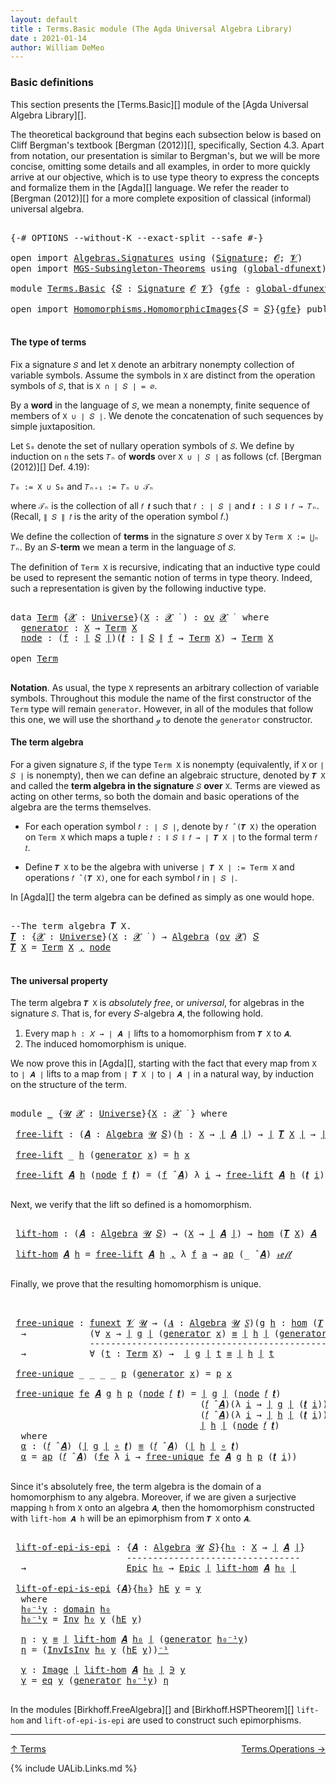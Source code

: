 ```yaml
---
layout: default
title : Terms.Basic module (The Agda Universal Algebra Library)
date : 2021-01-14
author: William DeMeo
---
```


### <a id="basic-definitions">Basic definitions</a>

This section presents the [Terms.Basic][] module of the [Agda Universal Algebra Library][].

The theoretical background that begins each subsection below is based on Cliff Bergman's textbook [Bergman (2012)][], specifically, Section 4.3.  Apart from notation, our presentation is similar to Bergman's, but we will be more concise, omitting some details and all examples, in order to more quickly arrive at our objective, which is to use type theory to express the concepts and formalize them in the [Agda][] language.  We refer the reader to [Bergman (2012)][] for a more complete exposition of classical (informal) universal algebra.

<pre class="Agda">

<a id="833" class="Symbol">{-#</a> <a id="837" class="Keyword">OPTIONS</a> <a id="845" class="Pragma">--without-K</a> <a id="857" class="Pragma">--exact-split</a> <a id="871" class="Pragma">--safe</a> <a id="878" class="Symbol">#-}</a>

<a id="883" class="Keyword">open</a> <a id="888" class="Keyword">import</a> <a id="895" href="Algebras.Signatures.html" class="Module">Algebras.Signatures</a> <a id="915" class="Keyword">using</a> <a id="921" class="Symbol">(</a><a id="922" href="Algebras.Signatures.html#1299" class="Function">Signature</a><a id="931" class="Symbol">;</a> <a id="933" href="Prelude.Preliminaries.html#5600" class="Generalizable">𝓞</a><a id="934" class="Symbol">;</a> <a id="936" href="Universes.html#262" class="Generalizable">𝓥</a><a id="937" class="Symbol">)</a>
<a id="939" class="Keyword">open</a> <a id="944" class="Keyword">import</a> <a id="951" href="MGS-Subsingleton-Theorems.html" class="Module">MGS-Subsingleton-Theorems</a> <a id="977" class="Keyword">using</a> <a id="983" class="Symbol">(</a><a id="984" href="MGS-Subsingleton-Theorems.html#3468" class="Function">global-dfunext</a><a id="998" class="Symbol">)</a>

<a id="1001" class="Keyword">module</a> <a id="1008" href="Terms.Basic.html" class="Module">Terms.Basic</a> <a id="1020" class="Symbol">{</a><a id="1021" href="Terms.Basic.html#1021" class="Bound">𝑆</a> <a id="1023" class="Symbol">:</a> <a id="1025" href="Algebras.Signatures.html#1299" class="Function">Signature</a> <a id="1035" href="Prelude.Preliminaries.html#5600" class="Generalizable">𝓞</a> <a id="1037" href="Universes.html#262" class="Generalizable">𝓥</a><a id="1038" class="Symbol">}</a> <a id="1040" class="Symbol">{</a><a id="1041" href="Terms.Basic.html#1041" class="Bound">gfe</a> <a id="1045" class="Symbol">:</a> <a id="1047" href="MGS-Subsingleton-Theorems.html#3468" class="Function">global-dfunext</a><a id="1061" class="Symbol">}</a> <a id="1063" class="Keyword">where</a>

<a id="1070" class="Keyword">open</a> <a id="1075" class="Keyword">import</a> <a id="1082" href="Homomorphisms.HomomorphicImages.html" class="Module">Homomorphisms.HomomorphicImages</a><a id="1113" class="Symbol">{</a><a id="1114" class="Argument">𝑆</a> <a id="1116" class="Symbol">=</a> <a id="1118" href="Terms.Basic.html#1021" class="Bound">𝑆</a><a id="1119" class="Symbol">}{</a><a id="1121" href="Terms.Basic.html#1041" class="Bound">gfe</a><a id="1124" class="Symbol">}</a> <a id="1126" class="Keyword">public</a>

</pre>

#### <a id="the-type-of-terms">The type of terms</a>

Fix a signature `𝑆` and let `X` denote an arbitrary nonempty collection of variable symbols. Assume the symbols in `X` are distinct from the operation symbols of `𝑆`, that is `X ∩ ∣ 𝑆 ∣ = ∅`.

By a **word** in the language of `𝑆`, we mean a nonempty, finite sequence of members of `X ∪ ∣ 𝑆 ∣`. We denote the concatenation of such sequences by simple juxtaposition.

Let `S₀` denote the set of nullary operation symbols of `𝑆`. We define by induction on `n` the sets `𝑇ₙ` of **words** over `X ∪ ∣ 𝑆 ∣` as follows (cf. [Bergman (2012)][] Def. 4.19):

`𝑇₀ := X ∪ S₀` and `𝑇ₙ₊₁ := 𝑇ₙ ∪ 𝒯ₙ`

where `𝒯ₙ` is the collection of all `𝑓 𝒕` such that `𝑓 : ∣ 𝑆 ∣` and `𝒕 : ∥ 𝑆 ∥ 𝑓 → 𝑇ₙ`. (Recall, `∥ 𝑆 ∥ 𝑓` is the arity of the operation symbol 𝑓.)

We define the collection of **terms** in the signature `𝑆` over `X` by `Term X := ⋃ₙ 𝑇ₙ`. By an 𝑆-**term** we mean a term in the language of `𝑆`.

The definition of `Term X` is recursive, indicating that an inductive type could be used to represent the semantic notion of terms in type theory. Indeed, such a representation is given by the following inductive type.

<pre class="Agda">

<a id="2317" class="Keyword">data</a> <a id="Term"></a><a id="2322" href="Terms.Basic.html#2322" class="Datatype">Term</a> <a id="2327" class="Symbol">{</a><a id="2328" href="Terms.Basic.html#2328" class="Bound">𝓧</a> <a id="2330" class="Symbol">:</a> <a id="2332" href="Universes.html#205" class="Function">Universe</a><a id="2340" class="Symbol">}(</a><a id="2342" href="Terms.Basic.html#2342" class="Bound">X</a> <a id="2344" class="Symbol">:</a> <a id="2346" href="Terms.Basic.html#2328" class="Bound">𝓧</a> <a id="2348" href="Universes.html#403" class="Function Operator">̇</a> <a id="2350" class="Symbol">)</a> <a id="2352" class="Symbol">:</a> <a id="2354" href="Algebras.Products.html#1918" class="Function">ov</a> <a id="2357" href="Terms.Basic.html#2328" class="Bound">𝓧</a> <a id="2359" href="Universes.html#403" class="Function Operator">̇</a>  <a id="2362" class="Keyword">where</a>
  <a id="Term.generator"></a><a id="2370" href="Terms.Basic.html#2370" class="InductiveConstructor">generator</a> <a id="2380" class="Symbol">:</a> <a id="2382" href="Terms.Basic.html#2342" class="Bound">X</a> <a id="2384" class="Symbol">→</a> <a id="2386" href="Terms.Basic.html#2322" class="Datatype">Term</a> <a id="2391" href="Terms.Basic.html#2342" class="Bound">X</a>
  <a id="Term.node"></a><a id="2395" href="Terms.Basic.html#2395" class="InductiveConstructor">node</a> <a id="2400" class="Symbol">:</a> <a id="2402" class="Symbol">(</a><a id="2403" href="Terms.Basic.html#2403" class="Bound">f</a> <a id="2405" class="Symbol">:</a> <a id="2407" href="Prelude.Preliminaries.html#13569" class="Function Operator">∣</a> <a id="2409" href="Terms.Basic.html#1021" class="Bound">𝑆</a> <a id="2411" href="Prelude.Preliminaries.html#13569" class="Function Operator">∣</a><a id="2412" class="Symbol">)(</a><a id="2414" href="Terms.Basic.html#2414" class="Bound">𝒕</a> <a id="2416" class="Symbol">:</a> <a id="2418" href="Prelude.Preliminaries.html#13647" class="Function Operator">∥</a> <a id="2420" href="Terms.Basic.html#1021" class="Bound">𝑆</a> <a id="2422" href="Prelude.Preliminaries.html#13647" class="Function Operator">∥</a> <a id="2424" href="Terms.Basic.html#2403" class="Bound">f</a> <a id="2426" class="Symbol">→</a> <a id="2428" href="Terms.Basic.html#2322" class="Datatype">Term</a> <a id="2433" href="Terms.Basic.html#2342" class="Bound">X</a><a id="2434" class="Symbol">)</a> <a id="2436" class="Symbol">→</a> <a id="2438" href="Terms.Basic.html#2322" class="Datatype">Term</a> <a id="2443" href="Terms.Basic.html#2342" class="Bound">X</a>

<a id="2446" class="Keyword">open</a> <a id="2451" href="Terms.Basic.html#2322" class="Module">Term</a>

</pre>

**Notation**. As usual, the type `X` represents an arbitrary collection of variable symbols. Throughout this module the name of the first constructor of the `Term` type will remain `generator`. However, in all of the modules that follow this one, we will use the shorthand `ℊ` to denote the `generator` constructor.



#### <a id="the-term-algebra">The term algebra</a>

For a given signature `𝑆`, if the type `Term X` is nonempty (equivalently, if `X` or `∣ 𝑆 ∣` is nonempty), then we can define an algebraic structure, denoted by `𝑻 X` and called the **term algebra in the signature** `𝑆` **over** `X`.  Terms are viewed as acting on other terms, so both the domain and basic operations of the algebra are the terms themselves.

* For each operation symbol `𝑓 : ∣ 𝑆 ∣`, denote by `𝑓 ̂ (𝑻 X)` the operation on `Term X` which maps a tuple `𝑡 : ∥ 𝑆 ∥ 𝑓 → ∣ 𝑻 X ∣` to the formal term `𝑓 𝑡`.

* Define `𝑻 X` to be the algebra with universe `∣ 𝑻 X ∣ := Term X` and operations `𝑓 ̂ (𝑻 X)`, one for each symbol `𝑓` in `∣ 𝑆 ∣`.

In [Agda][] the term algebra can be defined as simply as one would hope.

<pre class="Agda">

<a id="3579" class="Comment">--The term algebra 𝑻 X.</a>
<a id="𝑻"></a><a id="3603" href="Terms.Basic.html#3603" class="Function">𝑻</a> <a id="3605" class="Symbol">:</a> <a id="3607" class="Symbol">{</a><a id="3608" href="Terms.Basic.html#3608" class="Bound">𝓧</a> <a id="3610" class="Symbol">:</a> <a id="3612" href="Universes.html#205" class="Function">Universe</a><a id="3620" class="Symbol">}(</a><a id="3622" href="Terms.Basic.html#3622" class="Bound">X</a> <a id="3624" class="Symbol">:</a> <a id="3626" href="Terms.Basic.html#3608" class="Bound">𝓧</a> <a id="3628" href="Universes.html#403" class="Function Operator">̇</a> <a id="3630" class="Symbol">)</a> <a id="3632" class="Symbol">→</a> <a id="3634" href="Algebras.Algebras.html#694" class="Function">Algebra</a> <a id="3642" class="Symbol">(</a><a id="3643" href="Algebras.Products.html#1918" class="Function">ov</a> <a id="3646" href="Terms.Basic.html#3608" class="Bound">𝓧</a><a id="3647" class="Symbol">)</a> <a id="3649" href="Terms.Basic.html#1021" class="Bound">𝑆</a>
<a id="3651" href="Terms.Basic.html#3603" class="Function">𝑻</a> <a id="3653" href="Terms.Basic.html#3653" class="Bound">X</a> <a id="3655" class="Symbol">=</a> <a id="3657" href="Terms.Basic.html#2322" class="Datatype">Term</a> <a id="3662" href="Terms.Basic.html#3653" class="Bound">X</a> <a id="3664" href="MGS-MLTT.html#2929" class="InductiveConstructor Operator">,</a> <a id="3666" href="Terms.Basic.html#2395" class="InductiveConstructor">node</a>

</pre>



#### <a id="the-universal-property">The universal property</a>

The term algebra `𝑻 X` is *absolutely free*, or *universal*, for algebras in the signature `𝑆`. That is, for every 𝑆-algebra `𝑨`, the following hold.

1.  Every map `h : 𝑋 → ∣ 𝑨 ∣` lifts to a homomorphism from `𝑻 X` to `𝑨`.
2.  The induced homomorphism is unique.

We now prove this in [Agda][], starting with the fact that every map from `X` to `∣ 𝑨 ∣` lifts to a map from `∣ 𝑻 X ∣` to `∣ 𝑨 ∣` in a natural way, by induction on the structure of the term.

<pre class="Agda">

<a id="4221" class="Keyword">module</a> <a id="4228" href="Terms.Basic.html#4228" class="Module">_</a> <a id="4230" class="Symbol">{</a><a id="4231" href="Terms.Basic.html#4231" class="Bound">𝓤</a> <a id="4233" href="Terms.Basic.html#4233" class="Bound">𝓧</a> <a id="4235" class="Symbol">:</a> <a id="4237" href="Universes.html#205" class="Function">Universe</a><a id="4245" class="Symbol">}{</a><a id="4247" href="Terms.Basic.html#4247" class="Bound">X</a> <a id="4249" class="Symbol">:</a> <a id="4251" href="Terms.Basic.html#4233" class="Bound">𝓧</a> <a id="4253" href="Universes.html#403" class="Function Operator">̇</a> <a id="4255" class="Symbol">}</a> <a id="4257" class="Keyword">where</a>

 <a id="4265" href="Terms.Basic.html#4265" class="Function">free-lift</a> <a id="4275" class="Symbol">:</a> <a id="4277" class="Symbol">(</a><a id="4278" href="Terms.Basic.html#4278" class="Bound">𝑨</a> <a id="4280" class="Symbol">:</a> <a id="4282" href="Algebras.Algebras.html#694" class="Function">Algebra</a> <a id="4290" href="Terms.Basic.html#4231" class="Bound">𝓤</a> <a id="4292" href="Terms.Basic.html#1021" class="Bound">𝑆</a><a id="4293" class="Symbol">)(</a><a id="4295" href="Terms.Basic.html#4295" class="Bound">h</a> <a id="4297" class="Symbol">:</a> <a id="4299" href="Terms.Basic.html#4247" class="Bound">X</a> <a id="4301" class="Symbol">→</a> <a id="4303" href="Prelude.Preliminaries.html#13569" class="Function Operator">∣</a> <a id="4305" href="Terms.Basic.html#4278" class="Bound">𝑨</a> <a id="4307" href="Prelude.Preliminaries.html#13569" class="Function Operator">∣</a><a id="4308" class="Symbol">)</a> <a id="4310" class="Symbol">→</a> <a id="4312" href="Prelude.Preliminaries.html#13569" class="Function Operator">∣</a> <a id="4314" href="Terms.Basic.html#3603" class="Function">𝑻</a> <a id="4316" href="Terms.Basic.html#4247" class="Bound">X</a> <a id="4318" href="Prelude.Preliminaries.html#13569" class="Function Operator">∣</a> <a id="4320" class="Symbol">→</a> <a id="4322" href="Prelude.Preliminaries.html#13569" class="Function Operator">∣</a> <a id="4324" href="Terms.Basic.html#4278" class="Bound">𝑨</a> <a id="4326" href="Prelude.Preliminaries.html#13569" class="Function Operator">∣</a>

 <a id="4330" href="Terms.Basic.html#4265" class="Function">free-lift</a> <a id="4340" class="Symbol">_</a> <a id="4342" href="Terms.Basic.html#4342" class="Bound">h</a> <a id="4344" class="Symbol">(</a><a id="4345" href="Terms.Basic.html#2370" class="InductiveConstructor">generator</a> <a id="4355" href="Terms.Basic.html#4355" class="Bound">x</a><a id="4356" class="Symbol">)</a> <a id="4358" class="Symbol">=</a> <a id="4360" href="Terms.Basic.html#4342" class="Bound">h</a> <a id="4362" href="Terms.Basic.html#4355" class="Bound">x</a>

 <a id="4366" href="Terms.Basic.html#4265" class="Function">free-lift</a> <a id="4376" href="Terms.Basic.html#4376" class="Bound">𝑨</a> <a id="4378" href="Terms.Basic.html#4378" class="Bound">h</a> <a id="4380" class="Symbol">(</a><a id="4381" href="Terms.Basic.html#2395" class="InductiveConstructor">node</a> <a id="4386" href="Terms.Basic.html#4386" class="Bound">f</a> <a id="4388" href="Terms.Basic.html#4388" class="Bound">𝒕</a><a id="4389" class="Symbol">)</a> <a id="4391" class="Symbol">=</a> <a id="4393" class="Symbol">(</a><a id="4394" href="Terms.Basic.html#4386" class="Bound">f</a> <a id="4396" href="Algebras.Algebras.html#2997" class="Function Operator">̂</a> <a id="4398" href="Terms.Basic.html#4376" class="Bound">𝑨</a><a id="4399" class="Symbol">)</a> <a id="4401" class="Symbol">λ</a> <a id="4403" href="Terms.Basic.html#4403" class="Bound">i</a> <a id="4405" class="Symbol">→</a> <a id="4407" href="Terms.Basic.html#4265" class="Function">free-lift</a> <a id="4417" href="Terms.Basic.html#4376" class="Bound">𝑨</a> <a id="4419" href="Terms.Basic.html#4378" class="Bound">h</a> <a id="4421" class="Symbol">(</a><a id="4422" href="Terms.Basic.html#4388" class="Bound">𝒕</a> <a id="4424" href="Terms.Basic.html#4403" class="Bound">i</a><a id="4425" class="Symbol">)</a>

</pre>

Next, we verify that the lift so defined is a homomorphism.

<pre class="Agda">

 <a id="4516" href="Terms.Basic.html#4516" class="Function">lift-hom</a> <a id="4525" class="Symbol">:</a> <a id="4527" class="Symbol">(</a><a id="4528" href="Terms.Basic.html#4528" class="Bound">𝑨</a> <a id="4530" class="Symbol">:</a> <a id="4532" href="Algebras.Algebras.html#694" class="Function">Algebra</a> <a id="4540" href="Terms.Basic.html#4231" class="Bound">𝓤</a> <a id="4542" href="Terms.Basic.html#1021" class="Bound">𝑆</a><a id="4543" class="Symbol">)</a> <a id="4545" class="Symbol">→</a> <a id="4547" class="Symbol">(</a><a id="4548" href="Terms.Basic.html#4247" class="Bound">X</a> <a id="4550" class="Symbol">→</a> <a id="4552" href="Prelude.Preliminaries.html#13569" class="Function Operator">∣</a> <a id="4554" href="Terms.Basic.html#4528" class="Bound">𝑨</a> <a id="4556" href="Prelude.Preliminaries.html#13569" class="Function Operator">∣</a><a id="4557" class="Symbol">)</a> <a id="4559" class="Symbol">→</a> <a id="4561" href="Homomorphisms.Basic.html#2343" class="Function">hom</a> <a id="4565" class="Symbol">(</a><a id="4566" href="Terms.Basic.html#3603" class="Function">𝑻</a> <a id="4568" href="Terms.Basic.html#4247" class="Bound">X</a><a id="4569" class="Symbol">)</a> <a id="4571" href="Terms.Basic.html#4528" class="Bound">𝑨</a>

 <a id="4575" href="Terms.Basic.html#4516" class="Function">lift-hom</a> <a id="4584" href="Terms.Basic.html#4584" class="Bound">𝑨</a> <a id="4586" href="Terms.Basic.html#4586" class="Bound">h</a> <a id="4588" class="Symbol">=</a> <a id="4590" href="Terms.Basic.html#4265" class="Function">free-lift</a> <a id="4600" href="Terms.Basic.html#4584" class="Bound">𝑨</a> <a id="4602" href="Terms.Basic.html#4586" class="Bound">h</a> <a id="4604" href="MGS-MLTT.html#2929" class="InductiveConstructor Operator">,</a> <a id="4606" class="Symbol">λ</a> <a id="4608" href="Terms.Basic.html#4608" class="Bound">f</a> <a id="4610" href="Terms.Basic.html#4610" class="Bound">a</a> <a id="4612" class="Symbol">→</a> <a id="4614" href="MGS-MLTT.html#6613" class="Function">ap</a> <a id="4617" class="Symbol">(_</a> <a id="4620" href="Algebras.Algebras.html#2997" class="Function Operator">̂</a> <a id="4622" href="Terms.Basic.html#4584" class="Bound">𝑨</a><a id="4623" class="Symbol">)</a> <a id="4625" href="Prelude.Equality.html#1624" class="InductiveConstructor">𝓇ℯ𝒻𝓁</a>

</pre>

Finally, we prove that the resulting homomorphism is unique.

<pre class="Agda">


 <a id="4721" href="Terms.Basic.html#4721" class="Function">free-unique</a> <a id="4733" class="Symbol">:</a> <a id="4735" href="MGS-FunExt-from-Univalence.html#393" class="Function">funext</a> <a id="4742" href="Terms.Basic.html#1037" class="Bound">𝓥</a> <a id="4744" href="Terms.Basic.html#4231" class="Bound">𝓤</a> <a id="4746" class="Symbol">→</a> <a id="4748" class="Symbol">(</a><a id="4749" href="Terms.Basic.html#4749" class="Bound">𝑨</a> <a id="4751" class="Symbol">:</a> <a id="4753" href="Algebras.Algebras.html#694" class="Function">Algebra</a> <a id="4761" href="Terms.Basic.html#4231" class="Bound">𝓤</a> <a id="4763" href="Terms.Basic.html#1021" class="Bound">𝑆</a><a id="4764" class="Symbol">)(</a><a id="4766" href="Terms.Basic.html#4766" class="Bound">g</a> <a id="4768" href="Terms.Basic.html#4768" class="Bound">h</a> <a id="4770" class="Symbol">:</a> <a id="4772" href="Homomorphisms.Basic.html#2343" class="Function">hom</a> <a id="4776" class="Symbol">(</a><a id="4777" href="Terms.Basic.html#3603" class="Function">𝑻</a> <a id="4779" href="Terms.Basic.html#4247" class="Bound">X</a><a id="4780" class="Symbol">)</a> <a id="4782" href="Terms.Basic.html#4749" class="Bound">𝑨</a><a id="4783" class="Symbol">)</a>
  <a id="4787" class="Symbol">→</a>            <a id="4800" class="Symbol">(∀</a> <a id="4803" href="Terms.Basic.html#4803" class="Bound">x</a> <a id="4805" class="Symbol">→</a> <a id="4807" href="Prelude.Preliminaries.html#13569" class="Function Operator">∣</a> <a id="4809" href="Terms.Basic.html#4766" class="Bound">g</a> <a id="4811" href="Prelude.Preliminaries.html#13569" class="Function Operator">∣</a> <a id="4813" class="Symbol">(</a><a id="4814" href="Terms.Basic.html#2370" class="InductiveConstructor">generator</a> <a id="4824" href="Terms.Basic.html#4803" class="Bound">x</a><a id="4825" class="Symbol">)</a> <a id="4827" href="Prelude.Equality.html#1610" class="Datatype Operator">≡</a> <a id="4829" href="Prelude.Preliminaries.html#13569" class="Function Operator">∣</a> <a id="4831" href="Terms.Basic.html#4768" class="Bound">h</a> <a id="4833" href="Prelude.Preliminaries.html#13569" class="Function Operator">∣</a> <a id="4835" class="Symbol">(</a><a id="4836" href="Terms.Basic.html#2370" class="InductiveConstructor">generator</a> <a id="4846" href="Terms.Basic.html#4803" class="Bound">x</a><a id="4847" class="Symbol">))</a>
               <a id="4865" class="Comment">-------------------------------------------------</a>
  <a id="4917" class="Symbol">→</a>            <a id="4930" class="Symbol">∀</a> <a id="4932" class="Symbol">(</a><a id="4933" href="Terms.Basic.html#4933" class="Bound">t</a> <a id="4935" class="Symbol">:</a> <a id="4937" href="Terms.Basic.html#2322" class="Datatype">Term</a> <a id="4942" href="Terms.Basic.html#4247" class="Bound">X</a><a id="4943" class="Symbol">)</a> <a id="4945" class="Symbol">→</a>  <a id="4948" href="Prelude.Preliminaries.html#13569" class="Function Operator">∣</a> <a id="4950" href="Terms.Basic.html#4766" class="Bound">g</a> <a id="4952" href="Prelude.Preliminaries.html#13569" class="Function Operator">∣</a> <a id="4954" href="Terms.Basic.html#4933" class="Bound">t</a> <a id="4956" href="Prelude.Equality.html#1610" class="Datatype Operator">≡</a> <a id="4958" href="Prelude.Preliminaries.html#13569" class="Function Operator">∣</a> <a id="4960" href="Terms.Basic.html#4768" class="Bound">h</a> <a id="4962" href="Prelude.Preliminaries.html#13569" class="Function Operator">∣</a> <a id="4964" href="Terms.Basic.html#4933" class="Bound">t</a>

 <a id="4968" href="Terms.Basic.html#4721" class="Function">free-unique</a> <a id="4980" class="Symbol">_</a> <a id="4982" class="Symbol">_</a> <a id="4984" class="Symbol">_</a> <a id="4986" class="Symbol">_</a> <a id="4988" href="Terms.Basic.html#4988" class="Bound">p</a> <a id="4990" class="Symbol">(</a><a id="4991" href="Terms.Basic.html#2370" class="InductiveConstructor">generator</a> <a id="5001" href="Terms.Basic.html#5001" class="Bound">x</a><a id="5002" class="Symbol">)</a> <a id="5004" class="Symbol">=</a> <a id="5006" href="Terms.Basic.html#4988" class="Bound">p</a> <a id="5008" href="Terms.Basic.html#5001" class="Bound">x</a>

 <a id="5012" href="Terms.Basic.html#4721" class="Function">free-unique</a> <a id="5024" href="Terms.Basic.html#5024" class="Bound">fe</a> <a id="5027" href="Terms.Basic.html#5027" class="Bound">𝑨</a> <a id="5029" href="Terms.Basic.html#5029" class="Bound">g</a> <a id="5031" href="Terms.Basic.html#5031" class="Bound">h</a> <a id="5033" href="Terms.Basic.html#5033" class="Bound">p</a> <a id="5035" class="Symbol">(</a><a id="5036" href="Terms.Basic.html#2395" class="InductiveConstructor">node</a> <a id="5041" href="Terms.Basic.html#5041" class="Bound">𝑓</a> <a id="5043" href="Terms.Basic.html#5043" class="Bound">𝒕</a><a id="5044" class="Symbol">)</a> <a id="5046" class="Symbol">=</a> <a id="5048" href="Prelude.Preliminaries.html#13569" class="Function Operator">∣</a> <a id="5050" href="Terms.Basic.html#5029" class="Bound">g</a> <a id="5052" href="Prelude.Preliminaries.html#13569" class="Function Operator">∣</a> <a id="5054" class="Symbol">(</a><a id="5055" href="Terms.Basic.html#2395" class="InductiveConstructor">node</a> <a id="5060" href="Terms.Basic.html#5041" class="Bound">𝑓</a> <a id="5062" href="Terms.Basic.html#5043" class="Bound">𝒕</a><a id="5063" class="Symbol">)</a>            <a id="5076" href="MGS-MLTT.html#5997" class="Function Operator">≡⟨</a> <a id="5079" href="Prelude.Preliminaries.html#13647" class="Function Operator">∥</a> <a id="5081" href="Terms.Basic.html#5029" class="Bound">g</a> <a id="5083" href="Prelude.Preliminaries.html#13647" class="Function Operator">∥</a> <a id="5085" href="Terms.Basic.html#5041" class="Bound">𝑓</a> <a id="5087" href="Terms.Basic.html#5043" class="Bound">𝒕</a> <a id="5089" href="MGS-MLTT.html#5997" class="Function Operator">⟩</a>
                                    <a id="5127" class="Symbol">(</a><a id="5128" href="Terms.Basic.html#5041" class="Bound">𝑓</a> <a id="5130" href="Algebras.Algebras.html#2997" class="Function Operator">̂</a> <a id="5132" href="Terms.Basic.html#5027" class="Bound">𝑨</a><a id="5133" class="Symbol">)(λ</a> <a id="5137" href="Terms.Basic.html#5137" class="Bound">i</a> <a id="5139" class="Symbol">→</a> <a id="5141" href="Prelude.Preliminaries.html#13569" class="Function Operator">∣</a> <a id="5143" href="Terms.Basic.html#5029" class="Bound">g</a> <a id="5145" href="Prelude.Preliminaries.html#13569" class="Function Operator">∣</a> <a id="5147" class="Symbol">(</a><a id="5148" href="Terms.Basic.html#5043" class="Bound">𝒕</a> <a id="5150" href="Terms.Basic.html#5137" class="Bound">i</a><a id="5151" class="Symbol">))</a>   <a id="5156" href="MGS-MLTT.html#5997" class="Function Operator">≡⟨</a> <a id="5159" href="Terms.Basic.html#5323" class="Function">α</a> <a id="5161" href="MGS-MLTT.html#5997" class="Function Operator">⟩</a>
                                    <a id="5199" class="Symbol">(</a><a id="5200" href="Terms.Basic.html#5041" class="Bound">𝑓</a> <a id="5202" href="Algebras.Algebras.html#2997" class="Function Operator">̂</a> <a id="5204" href="Terms.Basic.html#5027" class="Bound">𝑨</a><a id="5205" class="Symbol">)(λ</a> <a id="5209" href="Terms.Basic.html#5209" class="Bound">i</a> <a id="5211" class="Symbol">→</a> <a id="5213" href="Prelude.Preliminaries.html#13569" class="Function Operator">∣</a> <a id="5215" href="Terms.Basic.html#5031" class="Bound">h</a> <a id="5217" href="Prelude.Preliminaries.html#13569" class="Function Operator">∣</a> <a id="5219" class="Symbol">(</a><a id="5220" href="Terms.Basic.html#5043" class="Bound">𝒕</a> <a id="5222" href="Terms.Basic.html#5209" class="Bound">i</a><a id="5223" class="Symbol">))</a>   <a id="5228" href="MGS-MLTT.html#5997" class="Function Operator">≡⟨</a> <a id="5231" class="Symbol">(</a><a id="5232" href="Prelude.Preliminaries.html#13647" class="Function Operator">∥</a> <a id="5234" href="Terms.Basic.html#5031" class="Bound">h</a> <a id="5236" href="Prelude.Preliminaries.html#13647" class="Function Operator">∥</a> <a id="5238" href="Terms.Basic.html#5041" class="Bound">𝑓</a> <a id="5240" href="Terms.Basic.html#5043" class="Bound">𝒕</a><a id="5241" class="Symbol">)</a><a id="5242" href="MGS-MLTT.html#6125" class="Function Operator">⁻¹</a> <a id="5245" href="MGS-MLTT.html#5997" class="Function Operator">⟩</a>
                                    <a id="5283" href="Prelude.Preliminaries.html#13569" class="Function Operator">∣</a> <a id="5285" href="Terms.Basic.html#5031" class="Bound">h</a> <a id="5287" href="Prelude.Preliminaries.html#13569" class="Function Operator">∣</a> <a id="5289" class="Symbol">(</a><a id="5290" href="Terms.Basic.html#2395" class="InductiveConstructor">node</a> <a id="5295" href="Terms.Basic.html#5041" class="Bound">𝑓</a> <a id="5297" href="Terms.Basic.html#5043" class="Bound">𝒕</a><a id="5298" class="Symbol">)</a>            <a id="5311" href="MGS-MLTT.html#6079" class="Function Operator">∎</a>
  <a id="5315" class="Keyword">where</a>
  <a id="5323" href="Terms.Basic.html#5323" class="Function">α</a> <a id="5325" class="Symbol">:</a> <a id="5327" class="Symbol">(</a><a id="5328" href="Terms.Basic.html#5041" class="Bound">𝑓</a> <a id="5330" href="Algebras.Algebras.html#2997" class="Function Operator">̂</a> <a id="5332" href="Terms.Basic.html#5027" class="Bound">𝑨</a><a id="5333" class="Symbol">)</a> <a id="5335" class="Symbol">(</a><a id="5336" href="Prelude.Preliminaries.html#13569" class="Function Operator">∣</a> <a id="5338" href="Terms.Basic.html#5029" class="Bound">g</a> <a id="5340" href="Prelude.Preliminaries.html#13569" class="Function Operator">∣</a> <a id="5342" href="MGS-MLTT.html#3813" class="Function Operator">∘</a> <a id="5344" href="Terms.Basic.html#5043" class="Bound">𝒕</a><a id="5345" class="Symbol">)</a> <a id="5347" href="Prelude.Equality.html#1610" class="Datatype Operator">≡</a> <a id="5349" class="Symbol">(</a><a id="5350" href="Terms.Basic.html#5041" class="Bound">𝑓</a> <a id="5352" href="Algebras.Algebras.html#2997" class="Function Operator">̂</a> <a id="5354" href="Terms.Basic.html#5027" class="Bound">𝑨</a><a id="5355" class="Symbol">)</a> <a id="5357" class="Symbol">(</a><a id="5358" href="Prelude.Preliminaries.html#13569" class="Function Operator">∣</a> <a id="5360" href="Terms.Basic.html#5031" class="Bound">h</a> <a id="5362" href="Prelude.Preliminaries.html#13569" class="Function Operator">∣</a> <a id="5364" href="MGS-MLTT.html#3813" class="Function Operator">∘</a> <a id="5366" href="Terms.Basic.html#5043" class="Bound">𝒕</a><a id="5367" class="Symbol">)</a>
  <a id="5371" href="Terms.Basic.html#5323" class="Function">α</a> <a id="5373" class="Symbol">=</a> <a id="5375" href="MGS-MLTT.html#6613" class="Function">ap</a> <a id="5378" class="Symbol">(</a><a id="5379" href="Terms.Basic.html#5041" class="Bound">𝑓</a> <a id="5381" href="Algebras.Algebras.html#2997" class="Function Operator">̂</a> <a id="5383" href="Terms.Basic.html#5027" class="Bound">𝑨</a><a id="5384" class="Symbol">)</a> <a id="5386" class="Symbol">(</a><a id="5387" href="Terms.Basic.html#5024" class="Bound">fe</a> <a id="5390" class="Symbol">λ</a> <a id="5392" href="Terms.Basic.html#5392" class="Bound">i</a> <a id="5394" class="Symbol">→</a> <a id="5396" href="Terms.Basic.html#4721" class="Function">free-unique</a> <a id="5408" href="Terms.Basic.html#5024" class="Bound">fe</a> <a id="5411" href="Terms.Basic.html#5027" class="Bound">𝑨</a> <a id="5413" href="Terms.Basic.html#5029" class="Bound">g</a> <a id="5415" href="Terms.Basic.html#5031" class="Bound">h</a> <a id="5417" href="Terms.Basic.html#5033" class="Bound">p</a> <a id="5419" class="Symbol">(</a><a id="5420" href="Terms.Basic.html#5043" class="Bound">𝒕</a> <a id="5422" href="Terms.Basic.html#5392" class="Bound">i</a><a id="5423" class="Symbol">))</a>

</pre>

Since it's absolutely free, the term algebra is the domain of a homomorphism to any algebra. Moreover, if we are given a surjective mapping `h` from `X` onto an algebra `𝑨`, then the homomorphism constructed with `lift-hom 𝑨 h` will be an epimorphism from `𝑻 X` onto `𝑨`.

<pre class="Agda">

 <a id="5727" href="Terms.Basic.html#5727" class="Function">lift-of-epi-is-epi</a> <a id="5746" class="Symbol">:</a> <a id="5748" class="Symbol">{</a><a id="5749" href="Terms.Basic.html#5749" class="Bound">𝑨</a> <a id="5751" class="Symbol">:</a> <a id="5753" href="Algebras.Algebras.html#694" class="Function">Algebra</a> <a id="5761" href="Terms.Basic.html#4231" class="Bound">𝓤</a> <a id="5763" href="Terms.Basic.html#1021" class="Bound">𝑆</a><a id="5764" class="Symbol">}{</a><a id="5766" href="Terms.Basic.html#5766" class="Bound">h₀</a> <a id="5769" class="Symbol">:</a> <a id="5771" href="Terms.Basic.html#4247" class="Bound">X</a> <a id="5773" class="Symbol">→</a> <a id="5775" href="Prelude.Preliminaries.html#13569" class="Function Operator">∣</a> <a id="5777" href="Terms.Basic.html#5749" class="Bound">𝑨</a> <a id="5779" href="Prelude.Preliminaries.html#13569" class="Function Operator">∣</a><a id="5780" class="Symbol">}</a>
                      <a id="5804" class="Comment">---------------------------------</a>
  <a id="5840" class="Symbol">→</a>                   <a id="5860" href="Prelude.Inverses.html#2474" class="Function">Epic</a> <a id="5865" href="Terms.Basic.html#5766" class="Bound">h₀</a> <a id="5868" class="Symbol">→</a> <a id="5870" href="Prelude.Inverses.html#2474" class="Function">Epic</a> <a id="5875" href="Prelude.Preliminaries.html#13569" class="Function Operator">∣</a> <a id="5877" href="Terms.Basic.html#4516" class="Function">lift-hom</a> <a id="5886" href="Terms.Basic.html#5749" class="Bound">𝑨</a> <a id="5888" href="Terms.Basic.html#5766" class="Bound">h₀</a> <a id="5891" href="Prelude.Preliminaries.html#13569" class="Function Operator">∣</a>

 <a id="5895" href="Terms.Basic.html#5727" class="Function">lift-of-epi-is-epi</a> <a id="5914" class="Symbol">{</a><a id="5915" href="Terms.Basic.html#5915" class="Bound">𝑨</a><a id="5916" class="Symbol">}{</a><a id="5918" href="Terms.Basic.html#5918" class="Bound">h₀</a><a id="5920" class="Symbol">}</a> <a id="5922" href="Terms.Basic.html#5922" class="Bound">hE</a> <a id="5925" href="Terms.Basic.html#5925" class="Bound">y</a> <a id="5927" class="Symbol">=</a> <a id="5929" href="Terms.Basic.html#6066" class="Function">γ</a>
  <a id="5933" class="Keyword">where</a>
  <a id="5941" href="Terms.Basic.html#5941" class="Function">h₀⁻¹y</a> <a id="5947" class="Symbol">:</a> <a id="5949" href="MGS-MLTT.html#3944" class="Function">domain</a> <a id="5956" href="Terms.Basic.html#5918" class="Bound">h₀</a>
  <a id="5961" href="Terms.Basic.html#5941" class="Function">h₀⁻¹y</a> <a id="5967" class="Symbol">=</a> <a id="5969" href="Prelude.Inverses.html#1790" class="Function">Inv</a> <a id="5973" href="Terms.Basic.html#5918" class="Bound">h₀</a> <a id="5976" href="Terms.Basic.html#5925" class="Bound">y</a> <a id="5978" class="Symbol">(</a><a id="5979" href="Terms.Basic.html#5922" class="Bound">hE</a> <a id="5982" href="Terms.Basic.html#5925" class="Bound">y</a><a id="5983" class="Symbol">)</a>

  <a id="5988" href="Terms.Basic.html#5988" class="Function">η</a> <a id="5990" class="Symbol">:</a> <a id="5992" href="Terms.Basic.html#5925" class="Bound">y</a> <a id="5994" href="Prelude.Equality.html#1610" class="Datatype Operator">≡</a> <a id="5996" href="Prelude.Preliminaries.html#13569" class="Function Operator">∣</a> <a id="5998" href="Terms.Basic.html#4516" class="Function">lift-hom</a> <a id="6007" href="Terms.Basic.html#5915" class="Bound">𝑨</a> <a id="6009" href="Terms.Basic.html#5918" class="Bound">h₀</a> <a id="6012" href="Prelude.Preliminaries.html#13569" class="Function Operator">∣</a> <a id="6014" class="Symbol">(</a><a id="6015" href="Terms.Basic.html#2370" class="InductiveConstructor">generator</a> <a id="6025" href="Terms.Basic.html#5941" class="Function">h₀⁻¹y</a><a id="6030" class="Symbol">)</a>
  <a id="6034" href="Terms.Basic.html#5988" class="Function">η</a> <a id="6036" class="Symbol">=</a> <a id="6038" class="Symbol">(</a><a id="6039" href="Prelude.Inverses.html#2009" class="Function">InvIsInv</a> <a id="6048" href="Terms.Basic.html#5918" class="Bound">h₀</a> <a id="6051" href="Terms.Basic.html#5925" class="Bound">y</a> <a id="6053" class="Symbol">(</a><a id="6054" href="Terms.Basic.html#5922" class="Bound">hE</a> <a id="6057" href="Terms.Basic.html#5925" class="Bound">y</a><a id="6058" class="Symbol">))</a><a id="6060" href="MGS-MLTT.html#6125" class="Function Operator">⁻¹</a>

  <a id="6066" href="Terms.Basic.html#6066" class="Function">γ</a> <a id="6068" class="Symbol">:</a> <a id="6070" href="Prelude.Inverses.html#929" class="Datatype Operator">Image</a> <a id="6076" href="Prelude.Preliminaries.html#13569" class="Function Operator">∣</a> <a id="6078" href="Terms.Basic.html#4516" class="Function">lift-hom</a> <a id="6087" href="Terms.Basic.html#5915" class="Bound">𝑨</a> <a id="6089" href="Terms.Basic.html#5918" class="Bound">h₀</a> <a id="6092" href="Prelude.Preliminaries.html#13569" class="Function Operator">∣</a> <a id="6094" href="Prelude.Inverses.html#929" class="Datatype Operator">∋</a> <a id="6096" href="Terms.Basic.html#5925" class="Bound">y</a>
  <a id="6100" href="Terms.Basic.html#6066" class="Function">γ</a> <a id="6102" class="Symbol">=</a> <a id="6104" href="Prelude.Inverses.html#1025" class="InductiveConstructor">eq</a> <a id="6107" href="Terms.Basic.html#5925" class="Bound">y</a> <a id="6109" class="Symbol">(</a><a id="6110" href="Terms.Basic.html#2370" class="InductiveConstructor">generator</a> <a id="6120" href="Terms.Basic.html#5941" class="Function">h₀⁻¹y</a><a id="6125" class="Symbol">)</a> <a id="6127" href="Terms.Basic.html#5988" class="Function">η</a>

</pre>


In the modules [Birkhoff.FreeAlgebra][] and [Birkhoff.HSPTheorem][] `lift-hom` and `lift-of-epi-is-epi` are used to construct such epimorphisms.


--------------------------------------

[↑ Terms](Terms.html)
<span style="float:right;">[Terms.Operations →](Terms.Operations.html)</span>

{% include UALib.Links.md %}
